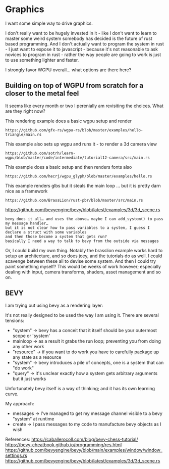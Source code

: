 # Graphics

I want some simple way to drive graphics.

I don't really want to be hugely invested in it - like I don't want to learn to master some weird system somebody has decided is the future of rust based programming. And I don't actually want to program the system in rust - I just want to expose it to javascript - because it's not reasonable to ask novices to program in rust - rather the way people are going to work is just to use something lighter and faster.

I strongly favor WGPU overall... what options are there here?

## Building on top of WGPU from scratch for a closer to the metal feel

It seems like every month or two I perenially am revisiting the choices. What are they right now?

This rendering example does a basic wgpu setup and render

	https://github.com/gfx-rs/wgpu-rs/blob/master/examples/hello-triangle/main.rs

This example also sets up wgpu and runs it - to render a 3d camera view

	https://github.com/sotrh/learn-wgpu/blob/master/code/intermediate/tutorial12-camera/src/main.rs

This example does a basic setup and then renders fonts also

	https://github.com/hecrj/wgpu_glyph/blob/master/examples/hello.rs 

This example renders glbs but it steals the main loop … but it is pretty darn nice as a framework

	https://github.com/BrassLion/rust-pbr/blob/master/src/main.rs

https://github.com/bevyengine/bevy/blob/latest/examples/3d/3d_scene.rs

	bevy does it all… and uses the above… maybe I can add_system() to pass my message handler…
	but it is not clear how to pass variables to a system, I guess I declare a struct with some variables
	and then those become a system that gets run?
	basically I need a way to talk to bevy from the outside via messages

Or, I could build my own thing. Notably the brasslion example works hard to setup an architecture, and so does joey, and the tutorials do as well. I could scavenge between these all to devise some system. And then I could try paint something myself? This would be weeks of work however; especially dealing with input, camera transforms, shaders, asset management and so on.

## BEVY

I am trying out using bevy as a rendering layer:

It's not really designed to be used the way I am using it. There are several tensions:

- "system" -> bevy has a conceit that it itself should be your outermost scope or 'system'
- mainloop -> as a result it grabs the run loop; preventing you from doing any other work
- "resource" -> if you want to do work you have to carefully package up any state as a resource
- "system" -> bevy introduces a pile of concepts, one is a system that can "do work"
- "query" -> it's unclear exactly how a system gets arbitrary arguments but it just works

Unfortunately bevy itself is a way of thinking; and it has its own learning curve.

My approach:

- messages -> I've managed to get my message channel visible to a bevy "system" at runtime
- create -> I pass messages to my code to manufacture bevy objects as I wish

References:
	https://caballerocoll.com/blog/bevy-chess-tutorial/
	https://bevy-cheatbook.github.io/programming/res.html
	https://github.com/bevyengine/bevy/blob/main/examples/window/window_settings.rs
	https://github.com/bevyengine/bevy/blob/latest/examples/3d/3d_scene.rs
